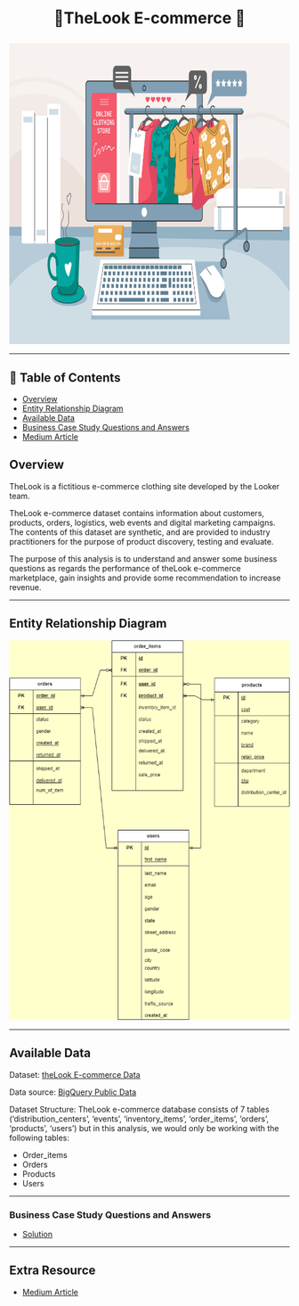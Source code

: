 # <p align="center" style="margin-top: 0px;"> 👖TheLook E-commerce 👗

<p align="center" style="margin-bottom: 0px !important;">
<img src="https://github.com/Chisomnwa/TheLook_Ecommerce_Analysis/blob/main/Images/TheLook_Photo5.jpg" width="540" height="540">

---
## 🧾 Table of Contents
- [Overview](#overview)
- [Entity Relationship Diagram](#entity-relationship-diagram)
- [Available Data](#available-data)
- [Business Case Study Questions and Answers](#business-case-study-questions-and-answers)
- [Medium Article](#medium-article)


## Overview
TheLook is a fictitious e-commerce clothing site developed by the Looker team.

TheLook e-commerce dataset contains information about customers, products, orders, logistics, web events and digital marketing campaigns. The contents of this dataset are synthetic, and are provided to industry practitioners for the purpose of product discovery, testing and evaluate.

The purpose of this analysis is to understand and answer some business questions as regards the performance of theLook e-commerce marketplace, gain insights and provide some recommendation to increase revenue.
   
   
---
## Entity Relationship Diagram
<p align="center" style="margin-bottom: 0px !important;">
<img src="https://github.com/Chisomnwa/TheLook_Ecommerce_Analysis/blob/main/Images/TheLook%20E-commerce%20ERD.drawio.png">


---
## Available Data

Dataset: [theLook E-commerce Data](https://console.cloud.google.com/bigquery?p=bigquery-public-data&d=thelook_ecommerce&page=dataset&project=my-gcp-data-projects&ws=!1m9!1m4!4m3!1sbigquery-public-data!2sthelook_ecommerce!3sorder_items!1m3!3m2!1sbigquery-public-data!2sthelook_ecommerce)

Data source: [BigQuery Public Data](https://console.cloud.google.com/marketplace/product/bigquery-public-data/thelook-ecommerce?authuser=1&project=big-query-data-projects)

Dataset Structure: TheLook e-commerce database consists of 7 tables  (‘distribution_centers’, ‘events’, ‘inventory_items’, ‘order_items’, ‘orders’, ‘products’, ‘users’) but in this analysis, we would only be working with the following tables: 

- Order_items
- Orders
- Products
- Users


---
### Business Case Study Questions and Answers

- [Solution](https://github.com/Chisomnwa/TheLook_Ecommerce_Analysis/blob/main/Business%20Case%20Study%20Questions%20and%20Answers.md)


---
 ## Extra Resource
 - [Medium Article](https://medium.com/@chisompromise/the-look-e-commerce-data-analysis-28342b8da868)

